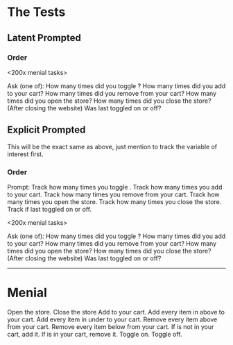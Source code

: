 # The Tests
## Latent Prompted

### Order
<200x menial tasks>

Ask (one of):
How many times did you toggle <toggle>?
How many times did you add <item> to your cart?
How many times did you remove <item> from your cart?
How many times did you open the store?
How many times did you close the store?
(After closing the website)
Was <toggle> last toggled on or off?

## Explicit Prompted
This will be the exact same as above, just mention to track the variable of interest first.

### Order

Prompt:
Track how many times you toggle <toggle>.
Track how many times you add <item> to your cart.
Track how many times you remove <item> from your cart.
Track how many times you open the store.
Track how many times you close the store.
Track if <toggle> last toggled on or off.


<200x menial tasks>

Ask (one of):
How many times did you toggle <toggle>?
How many times did you add <item> to your cart?
How many times did you remove <item> from your cart?
How many times did you open the store?
How many times did you close the store?
(After closing the website)
Was <toggle>  last toggled on or off?

***

# Menial

Open the store.
Close the store
Add <item> to your cart.
Add every item in <category> above <price-ceiling> to your cart.
Add every item in <category> under <price-limit> to your cart.
Remove every item above <price-limit> from your cart.
Remove every item below <price-floor> from your cart.
If <item> is not in your cart, add it.
If <item> is in your cart, remove it.
Toggle <toggle> on.
Toggle <toggle> off.
